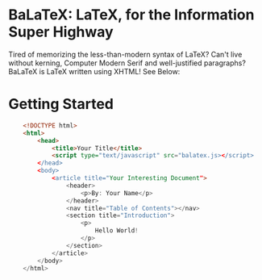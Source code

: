# BaLaTeX: LaTeX, for the Information Super Highway

Tired of memorizing the less-than-modern syntax of LaTeX? Can't live without
kerning, Computer Modern Serif and well-justified paragraphs? BaLaTeX is LaTeX
written using XHTML! See Below:

# Getting Started

```html
    <!DOCTYPE html>
    <html>
        <head>
            <title>Your Title</title>
            <script type="text/javascript" src="balatex.js></script>
        </head>
        <body>
            <article title="Your Interesting Document">
                <header>
                    <p>By: Your Name</p>
                </header>
                <nav title="Table of Contents"></nav>
                <section title="Introduction">
                    <p>
                        Hello World!
                    </p>
                </section>
            </article>
        </body>
    </html>
```
